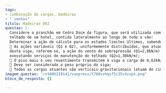 ```yaml
---
tags:
- combinação de cargas. madeiras
- " ventos"
titulo: Madeiras 002
questao: |-
  Considere o pranchão em Cedro Doce da figura, que será utilizada como cumeeira na construção de um
  telhado de um hotel, contida lateralmente ao longo de todo o vão:
  Determinar a ação de cálculo para os estados limites últimos, sabendo-se que:
   As ações variáveis (Q1 e Q2), uniformemente distribuídas, que atuarão ao longo de todo o vão
  desta viga, referem-se, a ação do vento de sobrepressão (Q1=2,0kN/m) e ocupação por pessoas
  executando serviços de manutenção do telhado (Q2=1,30kN/m);
   O piso mais o seu revestimento transmitem à viga a carga de 0,62kN/m;
   Deve ser considerado o peso próprio da viga;
   Todas as cargas atuantes são verticais gravitacionais (atuam de cima para baixo).
imagem_questao: "/v1606229141/vuepress/t788svhqsf5i35c4zxps.png"
bloco_de_resposta: []

---
```

